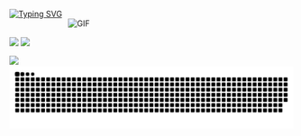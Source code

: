 [![Typing SVG](https://readme-typing-svg.herokuapp.com?font=Fira+Code&duration=3000&pause=1000&color=000000&multiline=true&repeat=false&width=435&lines=Hi+%F0%9F%91%8B%2C+I'm+NengNgg+;a+enthusiastic+backend+developers)](https://git.io/typing-svg)
<br />
<img align="right" alt="GIF" src="https://i.imgur.com/8MupZHY.gif" width="400"/>
<br>
<!--状态展示：-->
<img align="center"  src="https://github-readme-stats.vercel.app/api?username=NengNgg&show_icons=true&theme=radical"/>

<!--语言使用统计：-->
<img align="center"  src="https://github-readme-stats.vercel.app/api/top-langs/?username=NengNgg&theme=radical&layout=compact"  />
<br>
<br>
 <img src="https://github-readme-stats.vercel.app/api?username=NengNgg&show_icons=true" />
<br>
<!-- 贪吃蛇 - 图片有 actions/Generate Snake 定时生成 -->
<picture>
  <source media="(prefers-color-scheme: dark)" srcset="./assets/github-snake-dark.svg"/>
  <source media="(prefers-color-scheme: light)" srcset="./assets/github-snake.svg"/>
  <img alt="github-snake" src="./assets/github-snake.svg"/>
</picture>

